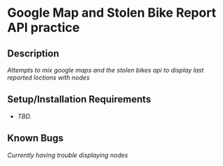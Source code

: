 # Google Map and Stolen Bike Report API practice

## Description

_Attempts to mix google maps and the stolen bikes api to display last reported loctions with nodes_

## Setup/Installation Requirements

* _TBD._

## Known Bugs

_Currently having trouble displaying nodes_

